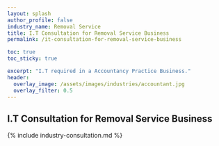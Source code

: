 ```yaml
---
layout: splash 
author_profile: false 
industry_name: Removal Service
title: I.T Consultation for Removal Service Business
permalink: /it-consultation-for-removal-service-business

toc: true
toc_sticky: true

excerpt: "I.T required in a Accountancy Practice Business."
header:
  overlay_image: /assets/images/industries/accountant.jpg
  overlay_filter: 0.5 
---
```


## I.T Consultation for Removal Service Business

{% include industry-consultation.md %}
